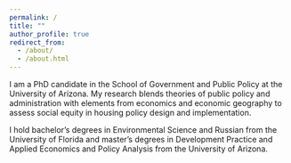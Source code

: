 ```yaml
---
permalink: /
title: ""
author_profile: true
redirect_from: 
  - /about/
  - /about.html
---
```


I am a PhD candidate in the School of Government and Public Policy at the University of Arizona. My research blends theories of public policy and administration with elements from economics and economic geography to assess social equity in housing policy design and implementation.

I hold bachelor’s degrees in Environmental Science and Russian from the University of Florida and master’s degrees in Development Practice and Applied Economics and Policy Analysis from the University of Arizona.
